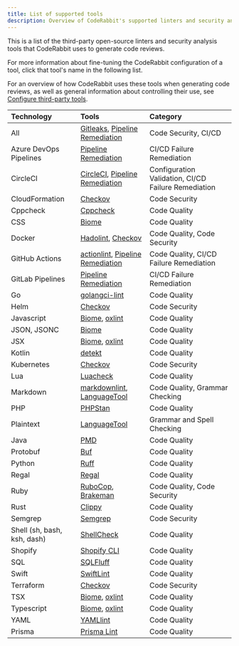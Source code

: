```yaml
---
title: List of supported tools
description: Overview of CodeRabbit's supported linters and security analysis tools
---
```


This is a list of the third-party open-source linters and security analysis tools that CodeRabbit uses to generate code reviews.

For more information about fine-tuning the CodeRabbit configuration of a tool, click that tool's name in the following list.

For an overview of how CodeRabbit uses these tools when generating code reviews, as well as general information about controlling their use, see [Configure third-party tools](/tools/).

| Technology                  | Tools                                                      | Category                                            |
| :-------------------------- | :--------------------------------------------------------- | :-------------------------------------------------- |
| All                         | [Gitleaks][Gitleaks], [Pipeline Remediation][Pipeline]     | Code Security, CI/CD                                |
| Azure DevOps Pipelines      | [Pipeline Remediation][Pipeline]                           | CI/CD Failure Remediation                           |
| CircleCI                    | [CircleCI][CircleCI], [Pipeline Remediation][Pipeline]     | Configuration Validation, CI/CD Failure Remediation |
| CloudFormation              | [Checkov][Checkov]                                         | Code Security                                       |
| Cppcheck                    | [Cppcheck][Cppcheck]                                       | Code Quality                                        |
| CSS                         | [Biome][Biome]                                             | Code Quality                                        |
| Docker                      | [Hadolint][Hadolint], [Checkov][Checkov]                   | Code Quality, Code Security                         |
| GitHub Actions              | [actionlint][actionlint], [Pipeline Remediation][Pipeline] | Code Quality, CI/CD Failure Remediation             |
| GitLab Pipelines            | [Pipeline Remediation][Pipeline]                           | CI/CD Failure Remediation                           |
| Go                          | [golangci-lint][golangci-lint]                             | Code Quality                                        |
| Helm                        | [Checkov][Checkov]                                         | Code Security                                       |
| Javascript                  | [Biome][Biome], [oxlint][oxlint]                           | Code Quality                                        |
| JSON, JSONC                 | [Biome][Biome]                                             | Code Quality                                        |
| JSX                         | [Biome][Biome], [oxlint][oxlint]                           | Code Quality                                        |
| Kotlin                      | [detekt][detekt]                                           | Code Quality                                        |
| Kubernetes                  | [Checkov][Checkov]                                         | Code Security                                       |
| Lua                         | [Luacheck][Luacheck]                                       | Code Quality                                        |
| Markdown                    | [markdownlint][markdownlint], [LanguageTool][LanguageTool] | Code Quality, Grammar Checking                      |
| PHP                         | [PHPStan][PHPStan]                                         | Code Quality                                        |
| Plaintext                   | [LanguageTool][LanguageTool]                               | Grammar and Spell Checking                          |
| Java                        | [PMD][PMD]                                                 | Code Quality                                        |
| Protobuf                    | [Buf][Buf]                                                 | Code Quality                                        |
| Python                      | [Ruff][Ruff]                                               | Code Quality                                        |
| Regal                       | [Regal][Regal]                                             | Code Quality                                        |
| Ruby                        | [RuboCop][RuboCop], [Brakeman][Brakeman]                   | Code Quality, Code Security                         |
| Rust                        | [Clippy][Clippy]                                           | Code Quality                                        |
| Semgrep                     | [Semgrep][Semgrep]                                         | Code Security                                       |
| Shell (sh, bash, ksh, dash) | [ShellCheck][ShellCheck]                                   | Code Quality                                        |
| Shopify                     | [Shopify CLI][ShopifyCLI]                                  | Code Quality                                        |
| SQL                         | [SQLFluff][SQLFluff]                                       | Code Quality                                        |
| Swift                       | [SwiftLint][SwiftLint]                                     | Code Quality                                        |
| Terraform                   | [Checkov][Checkov]                                         | Code Security                                       |
| TSX                         | [Biome][Biome], [oxlint][oxlint]                           | Code Quality                                        |
| Typescript                  | [Biome][Biome], [oxlint][oxlint]                           | Code Quality                                        |
| YAML                        | [YAMLlint][YAMLlint]                                       | Code Quality                                        |
| Prisma                      | [Prisma Lint][PrismaLint]                                  | Code Quality                                        |

[ShellCheck]: /tools/shellcheck.md
[SQLFluff]: /tools/sqlfluff.md
[Ruff]: /tools/ruff.md
[markdownlint]: /tools/markdownlint.md
[LanguageTool]: /tools/languagetool.md
[Biome]: /tools/biome.md
[Hadolint]: /tools/hadolint.md
[SwiftLint]: /tools/swiftlint.md
[PHPStan]: /tools/phpstan.md
[golangci-lint]: /tools/golangci-lint.md
[YAMLlint]: /tools/yamllint.md
[Gitleaks]: /tools/gitleaks.md
[Checkov]: /tools/checkov.md
[detekt]: /tools/detekt.md
[RuboCop]: /tools/rubocop.md
[Buf]: /tools/buf.md
[actionlint]: /tools/actionlint.md
[Regal]: /tools/regal.md
[PMD]: /tools/pmd.md
[Cppcheck]: /tools/cppcheck.md
[CircleCI]: /tools/circleci.md
[Semgrep]: /tools/semgrep.md
[Pipeline]: /tools/pipeline-remediation.md
[PrismaLint]: /tools/prisma-lint.md
[oxlint]: /tools/oxlint.md
[ShopifyCLI]: /tools/shopify-cli.md
[Luacheck]: /tools/luacheck.md
[Brakeman]: /tools/brakeman.md
[Clippy]: /tools/clippy.md
